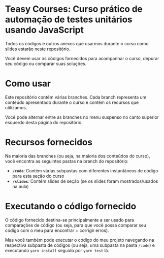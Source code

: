 # Teasy Courses: Curso prático de automação de testes unitários usando JavaScript

Todos os códigos e outros anexos que usarmos durante o curso como slides estarão neste repositório.

Você devem usar os códigos fornecidos para acompanhar o curso, depurar seu código ou comparar suas soluções.

# Como usar

Este repositório contém várias branches. Cada branch representa um conteúdo apresentado durante o curso e contém os recursos que utilizamos.

Você pode alternar entre as branches no menu suspenso no canto superior esquerdo desta página do repositório.

# Recursos fornecidos

Na maioria das branches (ou seja, na maioria dos conteúdos do curso), você encontra as seguintes pastas na branch do repositório:

- **`/code`**: Contém várias subpastas com diferentes instantâneos de código para esta seção do curso
- **`/slides`**: Contém slides de seção (se os slides foram mostrados/usados na aula)

# Executando o código fornecido

O código fornecido destina-se principalmente a ser usado para comparações de código (ou seja, para que você possa comparar seu código com o meu para encontrar + corrigir erros). 

Mas você também pode executar o código do meu projeto navegando na respectiva subpasta de códigos (ou seja, uma subpasta na pasta `/code`) e executando `yarn install` seguido por `yarn test` lá.
